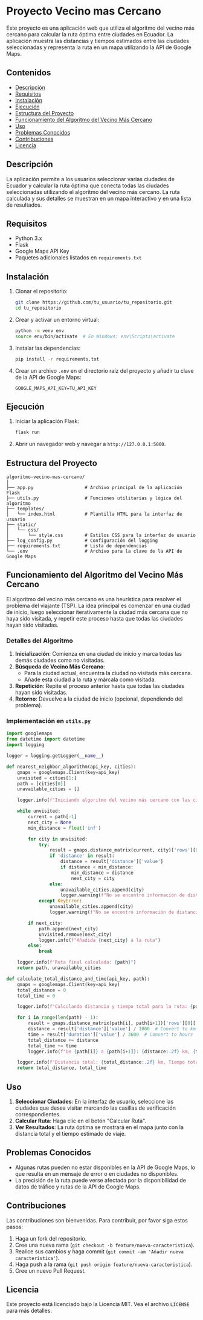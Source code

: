 # Proyecto Vecino mas Cercano

Este proyecto es una aplicación web que utiliza el algoritmo del vecino más cercano para calcular la ruta óptima entre ciudades en Ecuador. La aplicación muestra las distancias y tiempos estimados entre las ciudades seleccionadas y representa la ruta en un mapa utilizando la API de Google Maps.

## Contenidos

- [Descripción](#descripción)
- [Requisitos](#requisitos)
- [Instalación](#instalación)
- [Ejecución](#ejecución)
- [Estructura del Proyecto](#estructura-del-proyecto)
- [Funcionamiento del Algoritmo del Vecino Más Cercano](#funcionamiento-del-algoritmo-del-vecino-más-cercano)
- [Uso](#uso)
- [Problemas Conocidos](#problemas-conocidos)
- [Contribuciones](#contribuciones)
- [Licencia](#licencia)

## Descripción

La aplicación permite a los usuarios seleccionar varias ciudades de Ecuador y calcular la ruta óptima que conecta todas las ciudades seleccionadas utilizando el algoritmo del vecino más cercano. La ruta calculada y sus detalles se muestran en un mapa interactivo y en una lista de resultados.

## Requisitos

- Python 3.x
- Flask
- Google Maps API Key
- Paquetes adicionales listados en `requirements.txt`

## Instalación

1. Clonar el repositorio:

    ```bash
    git clone https://github.com/tu_usuario/tu_repositorio.git
    cd tu_repositorio
    ```

2. Crear y activar un entorno virtual:

    ```bash
    python -m venv env
    source env/bin/activate  # En Windows: env\Scripts\activate
    ```

3. Instalar las dependencias:

    ```bash
    pip install -r requirements.txt
    ```

4. Crear un archivo `.env` en el directorio raíz del proyecto y añadir tu clave de la API de Google Maps:

    ```env
    GOOGLE_MAPS_API_KEY=TU_API_KEY
    ```

## Ejecución

1. Iniciar la aplicación Flask:

    ```bash
    flask run
    ```

2. Abrir un navegador web y navegar a `http://127.0.0.1:5000`.

## Estructura del Proyecto

```plaintext
algoritmo-vecino-mas-cercano/
│
├── app.py                   # Archivo principal de la aplicación Flask
├── utils.py                 # Funciones utilitarias y lógica del algoritmo
├── templates/
│   └── index.html           # Plantilla HTML para la interfaz de usuario
├── static/
│   └── css/
│       └── style.css        # Estilos CSS para la interfaz de usuario
├── log_config.py            # Configuración del logging
├── requirements.txt         # Lista de dependencias
└── .env                     # Archivo para la clave de la API de Google Maps
```

## Funcionamiento del Algoritmo del Vecino Más Cercano

El algoritmo del vecino más cercano es una heurística para resolver el problema del viajante (TSP). La idea principal es comenzar en una ciudad de inicio, luego seleccionar iterativamente la ciudad más cercana que no haya sido visitada, y repetir este proceso hasta que todas las ciudades hayan sido visitadas.

### Detalles del Algoritmo

1. **Inicialización**: Comienza en una ciudad de inicio y marca todas las demás ciudades como no visitadas.
2. **Búsqueda de Vecino Más Cercano**:
    - Para la ciudad actual, encuentra la ciudad no visitada más cercana.
    - Añade esta ciudad a la ruta y márcala como visitada.
3. **Repetición**: Repite el proceso anterior hasta que todas las ciudades hayan sido visitadas.
4. **Retorno**: Devuelve a la ciudad de inicio (opcional, dependiendo del problema).

### Implementación en `utils.py`

```python
import googlemaps
from datetime import datetime
import logging

logger = logging.getLogger(__name__)

def nearest_neighbor_algorithm(api_key, cities):
    gmaps = googlemaps.Client(key=api_key)
    unvisited = cities[1:]
    path = [cities[0]]
    unavailable_cities = []

    logger.info(f"Iniciando algoritmo del vecino más cercano con las ciudades: {cities}")

    while unvisited:
        current = path[-1]
        next_city = None
        min_distance = float('inf')

        for city in unvisited:
            try:
                result = gmaps.distance_matrix(current, city)['rows'][0]['elements'][0]
                if 'distance' in result:
                    distance = result['distance']['value']
                    if distance < min_distance:
                        min_distance = distance
                        next_city = city
                else:
                    unavailable_cities.append(city)
                    logger.warning(f"No se encontró información de distancia para {city}")
            except KeyError:
                unavailable_cities.append(city)
                logger.warning(f"No se encontró información de distancia para {city}")

        if next_city:
            path.append(next_city)
            unvisited.remove(next_city)
            logger.info(f"Añadida {next_city} a la ruta")
        else:
            break

    logger.info(f"Ruta final calculada: {path}")
    return path, unavailable_cities

def calculate_total_distance_and_time(api_key, path):
    gmaps = googlemaps.Client(key=api_key)
    total_distance = 0
    total_time = 0

    logger.info(f"Calculando distancia y tiempo total para la ruta: {path}")

    for i in range(len(path) - 1):
        result = gmaps.distance_matrix(path[i], path[i+1])['rows'][0]['elements'][0]
        distance = result['distance']['value'] / 1000  # Convert to km
        time = result['duration']['value'] / 3600  # Convert to hours
        total_distance += distance
        total_time += time
        logger.info(f"De {path[i]} a {path[i+1]}: {distance:.2f} km, {time:.2f} horas")

    logger.info(f"Distancia total: {total_distance:.2f} km, Tiempo total: {total_time:.2f} horas")
    return total_distance, total_time
```

## Uso

1. **Seleccionar Ciudades**: En la interfaz de usuario, seleccione las ciudades que desea visitar marcando las casillas de verificación correspondientes.
2. **Calcular Ruta**: Haga clic en el botón "Calcular Ruta".
3. **Ver Resultados**: La ruta óptima se mostrará en el mapa junto con la distancia total y el tiempo estimado de viaje.

## Problemas Conocidos

- Algunas rutas pueden no estar disponibles en la API de Google Maps, lo que resulta en un mensaje de error o en ciudades no disponibles.
- La precisión de la ruta puede verse afectada por la disponibilidad de datos de tráfico y rutas de la API de Google Maps.

## Contribuciones

Las contribuciones son bienvenidas. Para contribuir, por favor siga estos pasos:

1. Haga un fork del repositorio.
2. Cree una nueva rama (`git checkout -b feature/nueva-caracteristica`).
3. Realice sus cambios y haga commit (`git commit -am 'Añadir nueva característica'`).
4. Haga push a la rama (`git push origin feature/nueva-caracteristica`).
5. Cree un nuevo Pull Request.

## Licencia

Este proyecto está licenciado bajo la Licencia MIT. Vea el archivo `LICENSE` para más detalles.